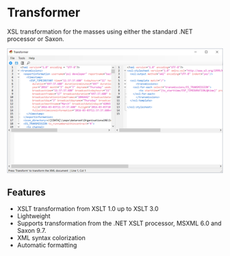 # Transformer
XSL transformation for the masses using either the standard .NET processor or Saxon.

![alt text](https://raw.githubusercontent.com/wasmachien75/Transformer/master/Transformer/doc/screenshots/v1.1.png)

## Features
* XSLT transformation from XSLT 1.0 up to XSLT 3.0
* Lightweight
* Supports transformation from the .NET XSLT processor, MSXML 6.0 and Saxon 9.7.
* XML syntax colorization
* Automatic formatting
